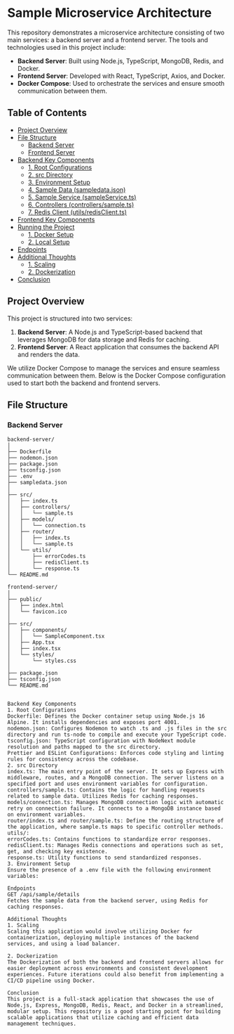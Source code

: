 # Sample Microservice Architecture

This repository demonstrates a microservice architecture consisting of two main services: a backend server and a frontend server. The tools and technologies used in this project include:

- **Backend Server**: Built using Node.js, TypeScript, MongoDB, Redis, and Docker.
- **Frontend Server**: Developed with React, TypeScript, Axios, and Docker.
- **Docker Compose**: Used to orchestrate the services and ensure smooth communication between them.

## Table of Contents
- [Project Overview](#project-overview)
- [File Structure](#file-structure)
  - [Backend Server](#backend-server)
  - [Frontend Server](#frontend-server)
- [Backend Key Components](#backend-key-components)
  - [1. Root Configurations](#1-root-configurations)
  - [2. src Directory](#2-src-directory)
  - [3. Environment Setup](#3-environment-setup)
  - [4. Sample Data (sampledata.json)](#4-sample-data-sampledatajson)
  - [5. Sample Service (sampleService.ts)](#5-sample-service-sampleservicets)
  - [6. Controllers (controllers/sample.ts)](#6-controllers-controllerssamplets)
  - [7. Redis Client (utils/redisClient.ts)](#7-redis-client-utilsredisclientts)
- [Frontend Key Components](#frontend-key-components)
- [Running the Project](#running-the-project)
  - [1. Docker Setup](#1-docker-setup)
  - [2. Local Setup](#2-local-setup)
- [Endpoints](#endpoints)
- [Additional Thoughts](#additional-thoughts)
  - [1. Scaling](#1-scaling)
  - [2. Dockerization](#2-dockerization)
- [Conclusion](#conclusion)

## Project Overview

This project is structured into two services:
1. **Backend Server**: A Node.js and TypeScript-based backend that leverages MongoDB for data storage and Redis for caching.
2. **Frontend Server**: A React application that consumes the backend API and renders the data.

We utilize Docker Compose to manage the services and ensure seamless communication between them. Below is the Docker Compose configuration used to start both the backend and frontend servers.

## File Structure

### Backend Server
```plaintext
backend-server/
│
├── Dockerfile
├── nodemon.json
├── package.json
├── tsconfig.json
├── .env
├── sampledata.json
│
├── src/
│   ├── index.ts
│   ├── controllers/
│   │   └── sample.ts
│   ├── models/
│   │   └── connection.ts
│   ├── router/
│   │   ├── index.ts
│   │   └── sample.ts
│   └── utils/
│       ├── errorCodes.ts
│       ├── redisClient.ts
│       └── response.ts
└── README.md

frontend-server/
│
├── public/
│   ├── index.html
│   └── favicon.ico
│
├── src/
│   ├── components/
│   │   └── SampleComponent.tsx
│   ├── App.tsx
│   ├── index.tsx
│   └── styles/
│       └── styles.css
│
├── package.json
├── tsconfig.json
└── README.md


Backend Key Components
1. Root Configurations
Dockerfile: Defines the Docker container setup using Node.js 16 Alpine. It installs dependencies and exposes port 4001.
nodemon.json: Configures Nodemon to watch .ts and .js files in the src directory and run ts-node to compile and execute your TypeScript code.
tsconfig.json: TypeScript configuration with NodeNext module resolution and paths mapped to the src directory.
Prettier and ESLint Configurations: Enforces code styling and linting rules for consistency across the codebase.
2. src Directory
index.ts: The main entry point of the server. It sets up Express with middleware, routes, and a MongoDB connection. The server listens on a specified port and uses environment variables for configuration.
controllers/sample.ts: Contains the logic for handling requests related to sample data. Utilizes Redis for caching responses.
models/connection.ts: Manages MongoDB connection logic with automatic retry on connection failure. It connects to a MongoDB instance based on environment variables.
router/index.ts and router/sample.ts: Define the routing structure of the application, where sample.ts maps to specific controller methods.
utils/:
errorCodes.ts: Contains functions to standardize error responses.
redisClient.ts: Manages Redis connections and operations such as set, get, and checking key existence.
response.ts: Utility functions to send standardized responses.
3. Environment Setup
Ensure the presence of a .env file with the following environment variables:

Endpoints
GET /api/sample/details
Fetches the sample data from the backend server, using Redis for caching responses.

Additional Thoughts
1. Scaling
Scaling this application would involve utilizing Docker for containerization, deploying multiple instances of the backend services, and using a load balancer.

2. Dockerization
The Dockerization of both the backend and frontend servers allows for easier deployment across environments and consistent development experiences. Future iterations could also benefit from implementing a CI/CD pipeline using Docker.

Conclusion
This project is a full-stack application that showcases the use of Node.js, Express, MongoDB, Redis, React, and Docker in a streamlined, modular setup. This repository is a good starting point for building scalable applications that utilize caching and efficient data management techniques.